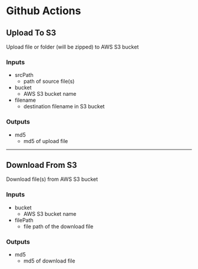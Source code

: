 # Github Actions

## Upload To S3
Upload file or folder (will be zipped) to AWS S3 bucket

### Inputs
- srcPath
    - path of source file(s)
- bucket
    - AWS S3 bucket name
- filename
    - destination filename in S3 bucket

### Outputs
- md5
    - md5 of upload file

***

## Download From S3
Download file(s) from AWS S3 bucket

### Inputs
- bucket
  - AWS S3 bucket name
- filePath
  - file path of the download file

### Outputs
- md5
  - md5 of download file